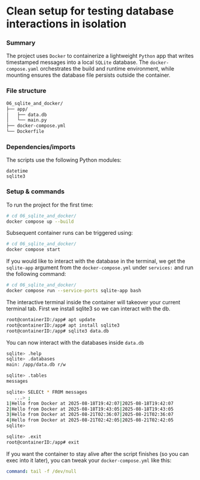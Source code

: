 
# Clean setup for testing database interactions in isolation

### Summary
The project uses `Docker` to containerize a lightweight `Python` app that writes timestamped messages into a local `SQLite` database. The `docker-compose.yaml` orchestrates the build and runtime environment, while mounting ensures the database file persists outside the container.

### File structure
```bash
06_sqlite_and_docker/
├── app/
│   ├── data.db
│   └── main.py
├── docker-compose.yml
└── Dockerfile
```

### Dependencies/imports
The scripts use the following Python modules:
```
datetime
sqlite3
```

### Setup & commands
To run the project for the first time:
```bash
# cd 06_sqlite_and_docker/
docker compose up --build
```

Subsequent container runs can be triggered using:
```bash
# cd 06_sqlite_and_docker/
docker compose start
```

If you would like to interact with the database in the terminal, we get the `sqlite-app` argument from the `docker-compose.yml` under `services:` and run the following command:

```bash
# cd 06_sqlite_and_docker/
docker compose run --service-ports sqlite-app bash
```

The interactive terminal inside the container will takeover your current terminal tab. First we install sqlite3 so we can interact with the db.
```bash
root@containerID:/app# apt update
root@containerID:/app# apt install sqlite3
root@containerID:/app# sqlite3 data.db
```

You can now interact with the databases inside `data.db`
```bash
sqlite> .help
sqlite> .databases
main: /app/data.db r/w

sqlite> .tables
messages

sqlite> SELECt * FROM messages
   ...> ;
1|Hello from Docker at 2025-08-18T19:42:07|2025-08-18T19:42:07
2|Hello from Docker at 2025-08-18T19:43:05|2025-08-18T19:43:05
3|Hello from Docker at 2025-08-21T02:36:07|2025-08-21T02:36:07
4|Hello from Docker at 2025-08-21T02:42:05|2025-08-21T02:42:05
sqlite>

sqlite> .exit
root@containerID:/app# exit
```

If you want the container to stay alive after the script finishes (so you can exec into it later), you can tweak your `docker-compose.yml` like this:
```yml
command: tail -f /dev/null
```
